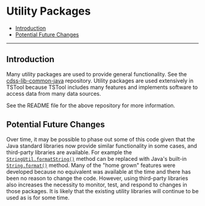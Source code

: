 # Utility Packages #

*   [Introduction](#introduction)
*   [Potential Future Changes](#potential-future-changes)

------------------

## Introduction ##

Many utility packages are used to provide general functionality.
See the [cdss-lib-common-java](https://github.com/OpenCDSS/cdss-lib-common-java) repository.
Utility packages are used extensively in TSTool because TSTool includes many features
and implements software to access data from many data sources.

See the README file for the above repository for more information.

## Potential Future Changes ##

Over time, it may be possible to phase out some of this code given that the Java standard
libraries now provide similar functionality in some cases,
and third-party libraries are available.
For example the [`StringUtil.formatString()`](https://github.com/OpenCDSS/cdss-lib-common-java/blob/master/src/RTi/Util/String/StringUtil.java)
method can be replaced with Java's
built-in [`String.format()`](https://docs.oracle.com/javase/8/docs/api/java/lang/String.html) method.
Many of the "home grown" features were developed because no equivalent was available
at the time and there has been no reason to change the code.
However, using third-party libraries also increases the necessity to monitor, test, and respond
to changes in those packages.
It is likely that the existing utility libraries will continue to be used as is for some time.
